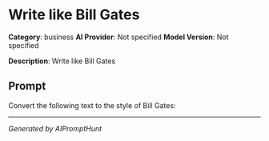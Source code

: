 # Write like Bill Gates

**Category**: business
**AI Provider**: Not specified
**Model Version**: Not specified

**Description**: Write like Bill Gates

## Prompt

Convert the following text to the style of Bill Gates:

---
*Generated by AIPromptHunt*
